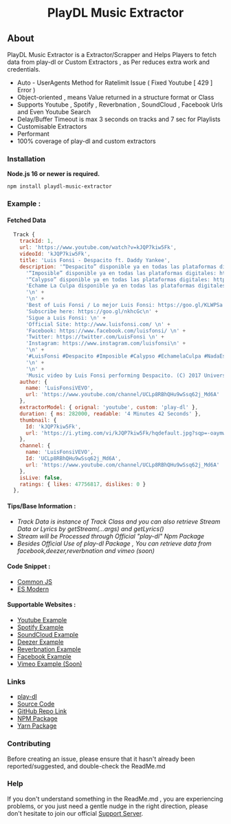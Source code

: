 <div align="center">
  <br />
  <br />
  <p>
<h1>PlayDL Music Extractor</h1>
  </p>
</div>

## About

PlayDL Music Extractor is a Extractor/Scrapper and Helps Players to fetch data from play-dl or Custom Extractors , as Per reduces extra work and credentials.

- Auto - UserAgents Method for Ratelimit Issue ( Fixed Youtube [ 429 ] Error )
- Object-oriented , means Value returned in a structure format or Class
- Supports Youtube , Spotify , Reverbnation , SoundCloud , Facebook Urls and Even Youtube Search
- Delay/Buffer Timeout is max 3 seconds on tracks and 7 sec for Playlists
- Customisable Extractors
- Performant
- 100% coverage of play-dl and custom extractors

### Installation

**Node.js 16 or newer is required.**

```
npm install playdl-music-extractor
```

### Example :

#### Fetched Data

```js
  Track {
    trackId: 1,
    url: 'https://www.youtube.com/watch?v=kJQP7kiw5Fk',
    videoId: 'kJQP7kiw5Fk',
    title: 'Luis Fonsi - Despacito ft. Daddy Yankee',
    description: '“Despacito” disponible ya en todas las plataformas digitales: https://UMLE.lnk.to/DOoUzFp \n' +
      '“Imposible” disponible ya en todas las plataformas digitales: https://UMLE.lnk.to/IMPOSIBLEFp\n' +
      '“Calypso” disponible ya en todas las plataformas digitales: https://UMLE.lnk.to/CLYPSFp\n' +
      'Echame La Culpa disponible ya en todas las plataformas digitales: https://UMLE.lnk.to/ELCFp\n' +
      '\n' +
      '\n' +
      'Best of Luis Fonsi / Lo mejor Luis Fonsi: https://goo.gl/KLWPSa \n' +
      'Subscribe here: https://goo.gl/nkhcGc\n' +
      'Sigue a Luis Fonsi: \n' +
      'Official Site: http://www.luisfonsi.com/ \n' +
      'Facebook: https://www.facebook.com/luisfonsi/ \n' +
      'Twitter: https://twitter.com/LuisFonsi \n' +
      'Instagram: https://www.instagram.com/luisfonsi\n' +
      '\n' +
      '#LuisFonsi #Despacito #Imposible #Calypso #EchamelaCulpa #NadaEsImposible #NothingisImpossible #LF\n' +
      '\n' +
      '\n' +
      'Music video by Luis Fonsi performing Despacito. (C) 2017 Universal Music Latino',
    author: {
      name: 'LuisFonsiVEVO',
      url: 'https://www.youtube.com/channel/UCLp8RBhQHu9wSsq62j_Md6A'
    },
    extractorModel: { orignal: 'youtube', custom: 'play-dl' },
    duration: { ms: 282000, readable: '4 Minutes 42 Seconds' },
    thumbnail: {
      Id: 'kJQP7kiw5Fk',
      url: 'https://i.ytimg.com/vi/kJQP7kiw5Fk/hqdefault.jpg?sqp=-oaymwEbCKgBEF5IVfKriqkDDggBFQAAiEIYAXABwAEG&rs=AOn4CLCuffhiAPaneh-5dnyfyvY_mDwxhQ'
    },
    channel: {
      name: 'LuisFonsiVEVO',
      Id: 'UCLp8RBhQHu9wSsq62j_Md6A',
      url: 'https://www.youtube.com/channel/UCLp8RBhQHu9wSsq62j_Md6A'
    },
    isLive: false,
    ratings: { likes: 47756817, dislikes: 0 }
  },
```

#### Tips/Base Information :

- _Track Data is instance of Track Class and you can also retrieve Stream Data or Lyrics by getStream(...args) and getLyrics()_
- _Stream will be Processed through Official "play-dl" Npm Package_
- _Besides Official Use of play-dl Package , You can retrieve data from facebook,deezer,reverbnation and vimeo (soon)_

#### Code Snippet :

- [Common JS](example/exampleTest.js)
- [ES Modern](example/esModernExample.js)

#### Supportable Websites :

- [Youtube Example](example/exampleTest.js)
- [Spotify Example](example/exampleTest.js)
- [SoundCloud Example](example/exampleTest.js)
- [Deezer Example](example/exampleTest.js)
- [Reverbnation Example](example/exampleTest.js)
- [Facebook Example](example/exampleTest.js)
- [Vimeo Example (Soon)](example/exampleTest.js)

### Links

- [play-dl](https://www.npmjs.com/package/play-dl)
- [Source Code](https://github.com/SidisLiveYT/playdl-music-extractor.git)
- [GitHub Repo Link](https://github.com/SidisLiveYT/playdl-music-extractor)
- [NPM Package](https://www.npmjs.com/package/playdl-music-extractor)
- [Yarn Package](https://yarn.pm/playdl-music-extractor)

### Contributing

Before creating an issue, please ensure that it hasn't already been reported/suggested, and double-check the ReadMe.md

### Help

If you don't understand something in the ReadMe.md , you are experiencing problems, or you just need a gentle
nudge in the right direction, please don't hesitate to join our official [Support Server](https://discord.gg/MfME24sJ2a).

